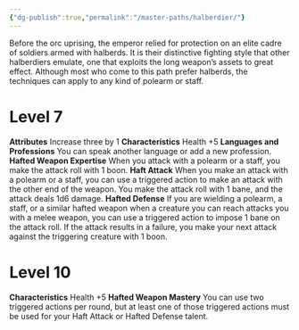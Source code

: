 ```yaml
---
{"dg-publish":true,"permalink":"/master-paths/halberdier/"}
---
```


Before the orc uprising, the emperor relied for protection on an elite cadre of soldiers armed with halberds. It is their distinctive fighting style that other halberdiers emulate, one that exploits the long weapon’s assets to great effect. Although most who come to this path prefer halberds, the techniques can apply to any kind of polearm or staff.
# Level 7
**Attributes** Increase three by 1
**Characteristics** Health +5
**Languages and Professions** You can speak another language or add a new profession.
**Hafted Weapon Expertise** When you attack with a polearm or a staff, you make the attack roll with 1 boon.
**Haft Attack** When you make an attack with a polearm or a staff, you can use a triggered action to make an attack with the other end of the weapon. You make the attack roll with 1 bane, and the attack deals 1d6 damage.
**Hafted Defense** If you are wielding a polearm, a staff, or a similar hafted weapon when a creature you can reach attacks you with a melee weapon, you can use a triggered action to impose 1 bane on the attack roll. If the attack results in a failure, you make your next attack against the triggering creature with 1 boon.
# Level 10
**Characteristics** Health +5
**Hafted Weapon Mastery** You can use two triggered actions per round, but at least one of those triggered actions must be used for your Haft Attack or Hafted Defense talent.